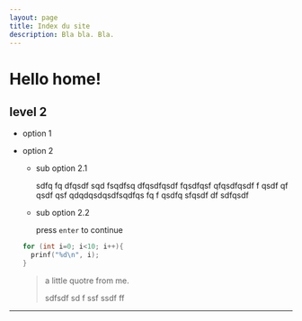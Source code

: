 ```yaml
---
layout: page
title: Index du site
description: Bla bla. Bla.
---
```


# Hello home!

## level 2
* option 1
* option 2
  + sub option 2.1 

    sdfq fq dfqsdf sqd fsqdfsq dfqsdfqsdf fqsdfqsf qfqsdfqsdf 
    f qsdf qf qsdf qsf
    qdqdqsdqsdfsqdfqs fq
    f qsdfq sfqsdf df sdfqsdf

  + sub option 2.2
  
    press `enter` to continue
    
  ```C
  for (int i=0; i<10; i++){
    prinf("%d\n", i);
  }
  ```
  
  > a little quotre from me.
  > 
  > sdfsdf sd f ssf ssdf  ff
   
-------------
